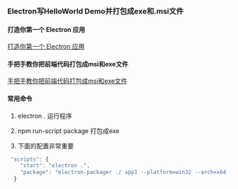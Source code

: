 ### Electron写HelloWorld Demo并打包成exe和.msi文件

#### 打造你第一个 Electron 应用 
[打造你第一个 Electron 应用](https://github.com/electron/electron/blob/master/docs-translations/zh-CN/tutorial/quick-start.md)


#### 手把手教你把前端代码打包成msi和exe文件

[手把手教你把前端代码打包成msi和exe文件](http://yohnz.win/2016/10/11/%E6%89%8B%E6%8A%8A%E6%89%8B%E6%95%99%E4%BD%A0%E6%8A%8A%E5%89%8D%E7%AB%AF%E4%BB%A3%E7%A0%81%E6%89%93%E5%8C%85%E6%88%90msi%E5%92%8Cexe%E5%BA%94%E7%94%A8/)


#### 常用命令

1. electron .    运行程序

2. npm run-script package  打包成exe

3. 下面的配置非常重要

```javascript
 "scripts": {
    "start": "electron .",
    "package": "electron-packager ./ app1 --platform=win32 --arch=x64 --electron-version 1.7.5 --overwrite --ignore=node_modules/electron-*"
  }
```


